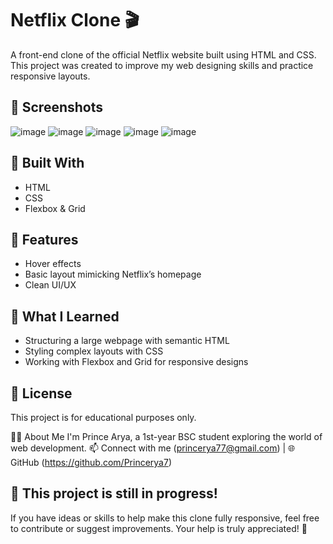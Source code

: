 # Netflix Clone 🎬

A front-end clone of the official Netflix website built using HTML and CSS. This project was created to improve my web designing skills and practice responsive layouts.

## 📸 Screenshots

![image](https://github.com/user-attachments/assets/182d1f72-c320-429c-9043-fd3f13375245)
![image](https://github.com/user-attachments/assets/92699268-eb32-4034-a160-50dd6c88ff40)
![image](https://github.com/user-attachments/assets/a3e1fb6c-4e0c-4b88-9d5b-f26f6df7e6f5)
![image](https://github.com/user-attachments/assets/ad4be5a5-b517-4856-bcab-4859f5691746)
![image](https://github.com/user-attachments/assets/0e0d922f-e69c-453d-acb5-186b00240496)

## 🔧 Built With
- HTML
- CSS
- Flexbox & Grid

## 📁 Features
- Hover effects
- Basic layout mimicking Netflix’s homepage
- Clean UI/UX

## 🧠 What I Learned
- Structuring a large webpage with semantic HTML
- Styling complex layouts with CSS
- Working with Flexbox and Grid for responsive designs

## 📜 License
This project is for educational purposes only.

🙋‍♂️ About Me
I'm Prince Arya, a 1st-year BSC student exploring the world of web development.
📫 Connect with me (princerya77@gmail.com) | 🌐 GitHub (https://github.com/Princerya7)

## 🧩 This project is still in progress!  
If you have ideas or skills to help make this clone fully responsive, feel free to contribute or suggest improvements. Your help is truly appreciated! 🙌
